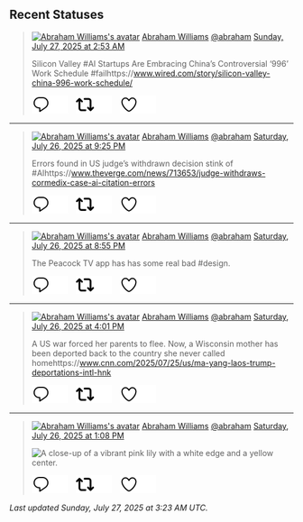 ## Recent Statuses

> <a href="https://indieweb.social/@abraham"><img alt="Abraham Williams's avatar" src="https://cdn.masto.host/indiewebsocial/accounts/avatars/109/292/540/382/343/163/original/d00f2e03ce9c85b1.jpg" height="24" width="24" ></a> [Abraham Williams](https://indieweb.social/@abraham) [@abraham](https://indieweb.social/@abraham) [Sunday, July 27, 2025 at 2:53 AM](https://indieweb.social/@abraham/114922935298929460)
>
> Silicon Valley #AI Startups Are Embracing China’s Controversial ‘996’ Work Schedule #failhttps://www.wired.com/story/silicon-valley-china-996-work-schedule/
>
> [![Reply](./images/reply_light.svg#gh-light-mode-only "Reply")](https://indieweb.social/@abraham/114922935298929460#gh-light-mode-only)[![Reply](./images/reply.svg#gh-dark-mode-only "Reply")](https://indieweb.social/@abraham/114922935298929460#gh-dark-mode-only)&emsp;[![Boost](./images/retweet_light.svg#gh-light-mode-only "Boost")](https://indieweb.social/@abraham/114922935298929460#gh-light-mode-only)[![Boost](./images/retweet.svg#gh-dark-mode-only "Boost")](https://indieweb.social/@abraham/114922935298929460#gh-dark-mode-only)&emsp;[![Favorite](./images/like_light.svg#gh-light-mode-only "Favorite")](https://indieweb.social/@abraham/114922935298929460#gh-light-mode-only)[![Favorite](./images/like.svg#gh-dark-mode-only "Favorite")](https://indieweb.social/@abraham/114922935298929460#gh-dark-mode-only)


---

> <a href="https://indieweb.social/@abraham"><img alt="Abraham Williams's avatar" src="https://cdn.masto.host/indiewebsocial/accounts/avatars/109/292/540/382/343/163/original/d00f2e03ce9c85b1.jpg" height="24" width="24" ></a> [Abraham Williams](https://indieweb.social/@abraham) [@abraham](https://indieweb.social/@abraham) [Saturday, July 26, 2025 at 9:25 PM](https://indieweb.social/@abraham/114921644170611976)
>
> Errors found in US judge’s withdrawn decision stink of #AIhttps://www.theverge.com/news/713653/judge-withdraws-cormedix-case-ai-citation-errors
>
> [![Reply](./images/reply_light.svg#gh-light-mode-only "Reply")](https://indieweb.social/@abraham/114921644170611976#gh-light-mode-only)[![Reply](./images/reply.svg#gh-dark-mode-only "Reply")](https://indieweb.social/@abraham/114921644170611976#gh-dark-mode-only)&emsp;[![Boost](./images/retweet_light.svg#gh-light-mode-only "Boost")](https://indieweb.social/@abraham/114921644170611976#gh-light-mode-only)[![Boost](./images/retweet.svg#gh-dark-mode-only "Boost")](https://indieweb.social/@abraham/114921644170611976#gh-dark-mode-only)&emsp;[![Favorite](./images/like_light.svg#gh-light-mode-only "Favorite")](https://indieweb.social/@abraham/114921644170611976#gh-light-mode-only)[![Favorite](./images/like.svg#gh-dark-mode-only "Favorite")](https://indieweb.social/@abraham/114921644170611976#gh-dark-mode-only)


---

> <a href="https://indieweb.social/@abraham"><img alt="Abraham Williams's avatar" src="https://cdn.masto.host/indiewebsocial/accounts/avatars/109/292/540/382/343/163/original/d00f2e03ce9c85b1.jpg" height="24" width="24" ></a> [Abraham Williams](https://indieweb.social/@abraham) [@abraham](https://indieweb.social/@abraham) [Saturday, July 26, 2025 at 8:55 PM](https://indieweb.social/@abraham/114921524568505954)
>
> The Peacock TV app has has some real bad #design.
>
> [![Reply](./images/reply_light.svg#gh-light-mode-only "Reply")](https://indieweb.social/@abraham/114921524568505954#gh-light-mode-only)[![Reply](./images/reply.svg#gh-dark-mode-only "Reply")](https://indieweb.social/@abraham/114921524568505954#gh-dark-mode-only)&emsp;[![Boost](./images/retweet_light.svg#gh-light-mode-only "Boost")](https://indieweb.social/@abraham/114921524568505954#gh-light-mode-only)[![Boost](./images/retweet.svg#gh-dark-mode-only "Boost")](https://indieweb.social/@abraham/114921524568505954#gh-dark-mode-only)&emsp;[![Favorite](./images/like_light.svg#gh-light-mode-only "Favorite")](https://indieweb.social/@abraham/114921524568505954#gh-light-mode-only)[![Favorite](./images/like.svg#gh-dark-mode-only "Favorite")](https://indieweb.social/@abraham/114921524568505954#gh-dark-mode-only)


---

> <a href="https://indieweb.social/@abraham"><img alt="Abraham Williams's avatar" src="https://cdn.masto.host/indiewebsocial/accounts/avatars/109/292/540/382/343/163/original/d00f2e03ce9c85b1.jpg" height="24" width="24" ></a> [Abraham Williams](https://indieweb.social/@abraham) [@abraham](https://indieweb.social/@abraham) [Saturday, July 26, 2025 at 4:01 PM](https://indieweb.social/@abraham/114920369059697104)
>
> A US war forced her parents to flee. Now, a Wisconsin mother has been deported back to the country she never called homehttps://www.cnn.com/2025/07/25/us/ma-yang-laos-trump-deportations-intl-hnk
>
> [![Reply](./images/reply_light.svg#gh-light-mode-only "Reply")](https://indieweb.social/@abraham/114920369059697104#gh-light-mode-only)[![Reply](./images/reply.svg#gh-dark-mode-only "Reply")](https://indieweb.social/@abraham/114920369059697104#gh-dark-mode-only)&emsp;[![Boost](./images/retweet_light.svg#gh-light-mode-only "Boost")](https://indieweb.social/@abraham/114920369059697104#gh-light-mode-only)[![Boost](./images/retweet.svg#gh-dark-mode-only "Boost")](https://indieweb.social/@abraham/114920369059697104#gh-dark-mode-only)&emsp;[![Favorite](./images/like_light.svg#gh-light-mode-only "Favorite")](https://indieweb.social/@abraham/114920369059697104#gh-light-mode-only)[![Favorite](./images/like.svg#gh-dark-mode-only "Favorite")](https://indieweb.social/@abraham/114920369059697104#gh-dark-mode-only)


---

> <a href="https://indieweb.social/@abraham"><img alt="Abraham Williams's avatar" src="https://cdn.masto.host/indiewebsocial/accounts/avatars/109/292/540/382/343/163/original/d00f2e03ce9c85b1.jpg" height="24" width="24" ></a> [Abraham Williams](https://indieweb.social/@abraham) [@abraham](https://indieweb.social/@abraham) [Saturday, July 26, 2025 at 1:08 PM](https://indieweb.social/@abraham/114919688920376177)
>
> 
>
> ![A close-up of a vibrant pink lily with a white edge and a yellow center.](https://cdn.masto.host/indiewebsocial/media_attachments/files/114/919/687/863/137/429/original/fe4b7b5dfd51f2a2.jpg)
>
> [![Reply](./images/reply_light.svg#gh-light-mode-only "Reply")](https://indieweb.social/@abraham/114919688920376177#gh-light-mode-only)[![Reply](./images/reply.svg#gh-dark-mode-only "Reply")](https://indieweb.social/@abraham/114919688920376177#gh-dark-mode-only)&emsp;[![Boost](./images/retweet_light.svg#gh-light-mode-only "Boost")](https://indieweb.social/@abraham/114919688920376177#gh-light-mode-only)[![Boost](./images/retweet.svg#gh-dark-mode-only "Boost")](https://indieweb.social/@abraham/114919688920376177#gh-dark-mode-only)&emsp;[![Favorite](./images/like_light.svg#gh-light-mode-only "Favorite")](https://indieweb.social/@abraham/114919688920376177#gh-light-mode-only)[![Favorite](./images/like.svg#gh-dark-mode-only "Favorite")](https://indieweb.social/@abraham/114919688920376177#gh-dark-mode-only)


_Last updated Sunday, July 27, 2025 at 3:23 AM UTC._
